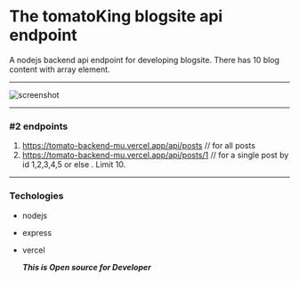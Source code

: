 # The tomatoKing blogsite api endpoint
A nodejs backend api endpoint for developing  blogsite. There has 10 blog content with array element.

_____
![screenshot](https://iili.io/3tBM7Nj.png)
_____
### #2 endpoints
1. https://tomato-backend-mu.vercel.app/api/posts // for all posts
2. https://tomato-backend-mu.vercel.app/api/posts/1 // for a single post by id 1,2,3,4,5 or else . Limit 10.
_____
### Techologies
- nodejs
- express
- vercel

  ***This is Open source for Developer***
